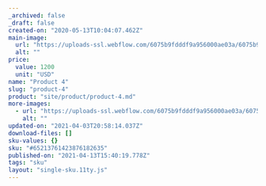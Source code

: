 ```yaml
---
_archived: false
_draft: false
created-on: "2020-05-13T10:04:07.462Z"
main-image:
  url: "https://uploads-ssl.webflow.com/6075b9fdddf9a956000ae03a/6075b9fdddf9a91e6d0ae16b_Group%20374%402x.jpg"
  alt: ""
price:
  value: 1200
  unit: "USD"
name: "Product 4"
slug: "product-4"
product: "site/product/product-4.md"
more-images:
  - url: "https://uploads-ssl.webflow.com/6075b9fdddf9a956000ae03a/6075b9fdddf9a98c800ae14b_pack7.jpg"
    alt: ""
updated-on: "2021-04-03T20:58:14.037Z"
download-files: []
sku-values: {}
sku: "#65213761423876182635"
published-on: "2021-04-13T15:40:19.778Z"
tags: "sku"
layout: "single-sku.11ty.js"
---
```



